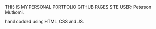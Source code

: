 THIS IS MY PERSONAL PORTFOLIO GITHUB PAGES SITE
USER: Peterson Muthomi.

hand codded using HTML, CSS and JS.
